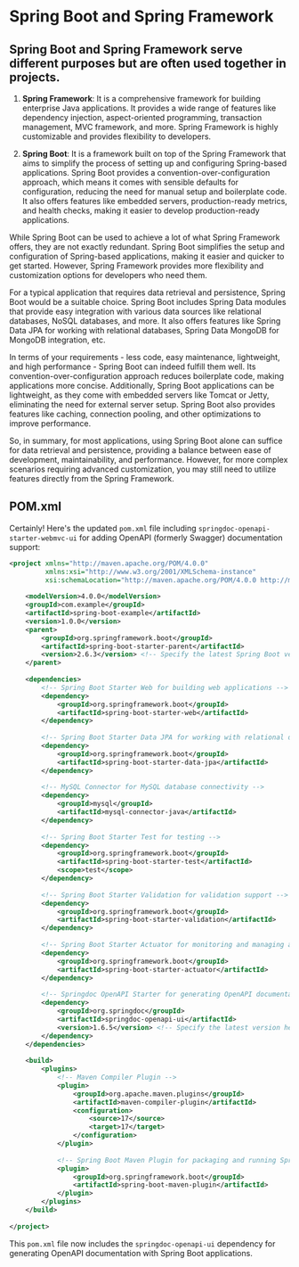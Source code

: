 # Spring Boot and Spring Framework

## Spring Boot and Spring Framework serve different purposes but are often used together in projects.

1. **Spring Framework**: It is a comprehensive framework for building enterprise Java applications. It provides a wide range of features like dependency injection, aspect-oriented programming, transaction management, MVC framework, and more. Spring Framework is highly customizable and provides flexibility to developers.

2. **Spring Boot**: It is a framework built on top of the Spring Framework that aims to simplify the process of setting up and configuring Spring-based applications. Spring Boot provides a convention-over-configuration approach, which means it comes with sensible defaults for configuration, reducing the need for manual setup and boilerplate code. It also offers features like embedded servers, production-ready metrics, and health checks, making it easier to develop production-ready applications.

While Spring Boot can be used to achieve a lot of what Spring Framework offers, they are not exactly redundant. Spring Boot simplifies the setup and configuration of Spring-based applications, making it easier and quicker to get started. However, Spring Framework provides more flexibility and customization options for developers who need them.

For a typical application that requires data retrieval and persistence, Spring Boot would be a suitable choice. Spring Boot includes Spring Data modules that provide easy integration with various data sources like relational databases, NoSQL databases, and more. It also offers features like Spring Data JPA for working with relational databases, Spring Data MongoDB for MongoDB integration, etc.

In terms of your requirements - less code, easy maintenance, lightweight, and high performance - Spring Boot can indeed fulfill them well. Its convention-over-configuration approach reduces boilerplate code, making applications more concise. Additionally, Spring Boot applications can be lightweight, as they come with embedded servers like Tomcat or Jetty, eliminating the need for external server setup. Spring Boot also provides features like caching, connection pooling, and other optimizations to improve performance.

So, in summary, for most applications, using Spring Boot alone can suffice for data retrieval and persistence, providing a balance between ease of development, maintainability, and performance. However, for more complex scenarios requiring advanced customization, you may still need to utilize features directly from the Spring Framework.

## POM.xml

Certainly! Here's the updated `pom.xml` file including `springdoc-openapi-starter-webmvc-ui` for adding OpenAPI (formerly Swagger) documentation support:

```xml
<project xmlns="http://maven.apache.org/POM/4.0.0"
         xmlns:xsi="http://www.w3.org/2001/XMLSchema-instance"
         xsi:schemaLocation="http://maven.apache.org/POM/4.0.0 http://maven.apache.org/xsd/maven-4.0.0.xsd">
         
    <modelVersion>4.0.0</modelVersion>
    <groupId>com.example</groupId>
    <artifactId>spring-boot-example</artifactId>
    <version>1.0.0</version>
    <parent>
        <groupId>org.springframework.boot</groupId>
        <artifactId>spring-boot-starter-parent</artifactId>
        <version>2.6.3</version> <!-- Specify the latest Spring Boot version here -->
    </parent>
    
    <dependencies>
        <!-- Spring Boot Starter Web for building web applications -->
        <dependency>
            <groupId>org.springframework.boot</groupId>
            <artifactId>spring-boot-starter-web</artifactId>
        </dependency>
        
        <!-- Spring Boot Starter Data JPA for working with relational databases -->
        <dependency>
            <groupId>org.springframework.boot</groupId>
            <artifactId>spring-boot-starter-data-jpa</artifactId>
        </dependency>
        
        <!-- MySQL Connector for MySQL database connectivity -->
        <dependency>
            <groupId>mysql</groupId>
            <artifactId>mysql-connector-java</artifactId>
        </dependency>
        
        <!-- Spring Boot Starter Test for testing -->
        <dependency>
            <groupId>org.springframework.boot</groupId>
            <artifactId>spring-boot-starter-test</artifactId>
            <scope>test</scope>
        </dependency>
        
        <!-- Spring Boot Starter Validation for validation support -->
        <dependency>
            <groupId>org.springframework.boot</groupId>
            <artifactId>spring-boot-starter-validation</artifactId>
        </dependency>
        
        <!-- Spring Boot Starter Actuator for monitoring and managing applications -->
        <dependency>
            <groupId>org.springframework.boot</groupId>
            <artifactId>spring-boot-starter-actuator</artifactId>
        </dependency>
        
        <!-- Springdoc OpenAPI Starter for generating OpenAPI documentation -->
        <dependency>
            <groupId>org.springdoc</groupId>
            <artifactId>springdoc-openapi-ui</artifactId>
            <version>1.6.5</version> <!-- Specify the latest version here -->
        </dependency>
    </dependencies>
    
    <build>
        <plugins>
            <!-- Maven Compiler Plugin -->
            <plugin>
                <groupId>org.apache.maven.plugins</groupId>
                <artifactId>maven-compiler-plugin</artifactId>
                <configuration>
                    <source>17</source>
                    <target>17</target>
                </configuration>
            </plugin>
            
            <!-- Spring Boot Maven Plugin for packaging and running Spring Boot applications -->
            <plugin>
                <groupId>org.springframework.boot</groupId>
                <artifactId>spring-boot-maven-plugin</artifactId>
            </plugin>
        </plugins>
    </build>
    
</project>
```

This `pom.xml` file now includes the `springdoc-openapi-ui` dependency for generating OpenAPI documentation with Spring Boot applications.